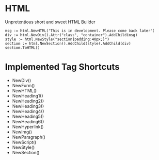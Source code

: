 # HTML

Unpretentious short and sweet HTML Builder

```
msg := html.NewHTML("This is in development. Please come back later")
div := html.NewDiv().Attr("class", "container").AddChild(msg)
style := html.NewStyle("section{padding:40px;}")
section := html.NewSection().AddChild(style).AddChild(div)
section.ToHTML()
````
  

# Implemented Tag Shortcuts

- NewDiv()
- NewForm()
- NewHTML()
- NewHeading1()
- NewHeading2()
- NewHeading3()
- NewHeading4()
- NewHeading5()
- NewHeading6()
- NewHyperlink()
- NewImg()
- NewParagraph()
- NewScript()
- NewStyle()
- NewSection()
